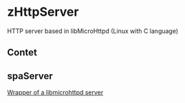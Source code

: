 # zHttpServer
HTTP server based in libMicroHttpd (Linux with C language)
## Contet
## spaServer
[Wrapper of a libmicrohttpd server][SPA_SERVER]





[SPA_SERVER]: spaServer/readme.md "Wrapper basic of a libmicrohttpd server"
